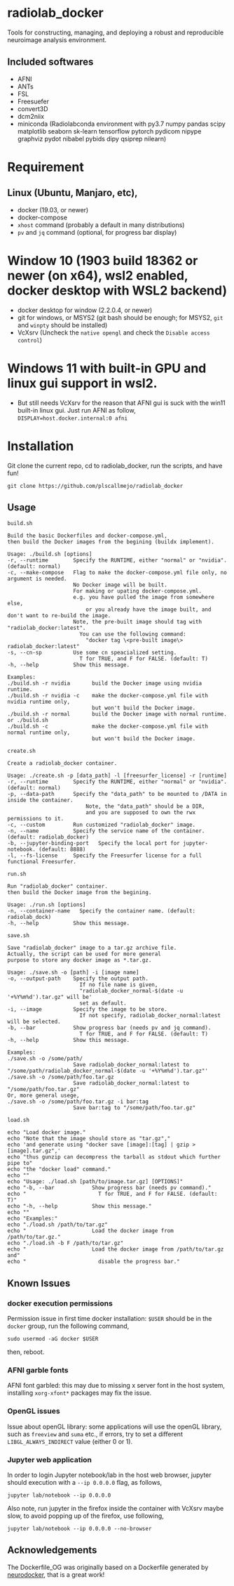 # radiolab_docker

Tools for constructing, managing, and deploying a robust and reproducible neuroimage analysis environment.

## Included softwares
* AFNI
* ANTs
* FSL
* Freesuefer
* convert3D
* dcm2niix
* miniconda (Radiolabconda environment with py3.7 numpy pandas scipy matplotlib seaborn sk-learn tensorflow pytorch pydicom nipype graphviz pydot nibabel pybids dipy qsiprep nilearn)

# Requirement
## Linux (Ubuntu, Manjaro, etc),
* docker (19.03, or newer)
* docker-compose
* `xhost` command (probably a default in many distributions)
* `pv` and `jq` command (optional, for progress bar display)

# Window 10 (1903 build 18362 or newer (on x64), wsl2 enabled, docker desktop with WSL2 backend)
* docker desktop for window (2.2.0.4, or newer)
* git for windows, or MSYS2 (git bash should be enough; for MSYS2, `git` and `winpty` should be installed)
* VcXsrv (Uncheck the `native opengl` and check the `Disable access control`)

# Windows 11 with built-in GPU and linux gui support in wsl2.
* But still needs VcXsrv for the reason that AFNI gui is suck with the win11 built-in linux gui. Just run AFNI as follow,
`DISPLAY=host.docker.internal:0 afni`

# Installation
Git clone the current repo, cd to radiolab_docker, run the scripts, and have fun!
```
git clone https://github.com/plscallmejo/radiolab_docker
```

## Usage
`build.sh`

```
Build the basic Dockerfiles and docker-compose.yml,
then build the Docker images from the begining (buildx implement).

Usage: ./build.sh [options]
-r, --runtime        Specify the RUNTIME, either "normal" or "nvidia". (default: normal)
-c, --make-compose   Flag to make the docker-compose.yml file only, no argument is needed.
                     No Docker image will be built.
                     For making or upating docker-compose.yml.
                     e.g. you have pulled the image from somewhere else,
                         or you already have the image built, and don't want to re-build the image.
                     Note, the pre-built image should tag with "radiolab_docker:latest".
                       You can use the following command:
                         "docker tag \<pre-built image\> radiolab_docker:latest"
-s, --cn-sp          Use some cn speacialized setting.
                       T for TRUE, and F for FALSE. (default: T)
-h, --help           Show this message.

Examples:
./build.sh -r nvidia       build the Docker image using nvidia runtime.
./build.sh -r nvidia -c    make the docker-compose.yml file with nvidia runtime only,
                           but won't build the Docker image.
./build.sh -r normal       build the Docker image with normal runtime.
or ./build.sh
./build.sh -c              make the docker-compose.yml file with normal runtime only,
                           but won't build the Docker image.
```


`create.sh`

```
Create a radiolab_docker container.

Usage: ./create.sh -p [data_path] -l [freesurfer_license] -r [runtime]
-r, --runtime        Specify the RUNTIME, either "normal" or "nvidia". (default: normal)
-p, --data-path      Specify the "data_path" to be mounted to /DATA in inside the container.
                         Note, the "data_path" should be a DIR,
                         and you are supposed to own the rwx permissions to it.
-c, --custom         Run customized "radiolab_docker" image.
-n, --name           Specify the service name of the container. (default: radiolab_docker)
-b, --jupyter-binding-port   Specify the local port for jupyter-notebook. (default: 8888)
-l, --fs-license     Specify the Freesurfer license for a full functional Freesurfer.
```


`run.sh`

```
Run "radiolab_docker" container.
then build the Docker image from the begining.

Usage: ./run.sh [options]
-n, --container-name   Specify the container name. (default: radiolab_dock)
-h, --help           Show this message.
```


`save.sh`

```
Save "radiolab_docker" image to a tar.gz archive file.
Actually, the script can be used for more general
purpose to store any docker image as *.tar.gz.

Usage: ./save.sh -o [path] -i [image name]
-o, --output-path    Specify the output path.
                       If no file name is given,
                       "radiolab_docker_normal-$(date -u '+%Y%m%d').tar.gz" will be'
                       set as default.
-i, --image          Specify the image to be store.
                       If not specify, radiolab_docker_normal:latest will be selected.
-b, --bar            Show progress bar (needs pv and jq command).
                       T for TRUE, and F for FALSE. (default: T)
-h, --help           Show this message.

Examples:
./save.sh -o /some/path/
                     Save radiolab_docker_normal:latest to "/some/path/radiolab_docker_normal-$(date -u '+%Y%m%d').tar.gz"'
./save.sh -o /some/path/foo.tar.gz
                     Save radiolab_docker_normal:latest to "/some/path/foo.tar.gz"
Or, more general usege,
./save.sh -o /some/path/foo.tar.gz -i bar:tag
                     Save bar:tag to "/some/path/foo.tar.gz"
```


`load.sh`

```
echo "Load docker image."
echo "Note that the image should store as "tar.gz","
echo 'and generate using "docker save [image]:[tag] | gzip > [image].tar.gz",'
echo "thus gunzip can decompress the tarball as stdout which further pipe to"
echo "the "docker load" command."
echo ""
echo "Usage: ./load.sh [path/to/image.tar.gz] [OPTIONS]"
echo "-b, --bar            Show progress bar (needs pv command)."
echo "                       T for TRUE, and F for FALSE. (default: T)"
echo "-h, --help           Show this message."
echo ""
echo "Examples:"
echo "./load.sh /path/to/tar.gz"
echo "                     Load the docker image from /path/to/tar.gz."
echo "./load.sh -b F /path/to/tar.gz"
echo "                     Load the docker image from /path/to/tar.gz and"
echo "                       disable the progress bar."
```


## Known Issues

### docker execution permissions
Permission issue in first time docker installation: `$USER` should be in the `docker` group, run the following
command,

`sudo usermod -aG docker $USER`

then, reboot.


### AFNI garble fonts
AFNI font garbled: this may due to missing x server font in the host system,
installing `xorg-xfont*` packages may fix the issue.

### OpenGL issues
Issue about openGL library: some applications will use the openGL library, such as `freeview` and `suma` etc.,
if errors, try to set a different `LIBGL_ALWAYS_INDIRECT` value (either 0 or 1).

### Jupyter web application
In order to login Jupyter notebook/lab in the host web browser, jupyter should execution with a `--ip 0.0.0.0` flag, as follows,
```
jupyter lab/notebook --ip 0.0.0.0
```
Also note, run jupyter in the firefox inside the container with VcXsrv maybe slow, to avoid popping up of the firefox, use following,
```
jupyter lab/notebook --ip 0.0.0.0 --no-browser
```

## Acknowledgements
The Dockerfile_OG was originally based on a Dockerfile generated by [neurodocker](https://github.com/ReproNim/neurodocker),
that is a great work!
    

